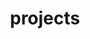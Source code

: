 ---
layout: page
title: projects
nav: true
nav_order: 2
dropdown: true
children: 
    - title: Depth Size
      permalink: /projects/
---